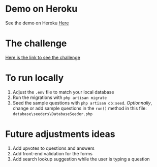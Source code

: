 # Demo on Heroku
See the demo on Heroku [Here](https://glacial-sierra-75393.herokuapp.com/)

# The challenge
[Here is the link to see the challenge](https://gist.github.com/GRardB/7e2990bbea8c2e50e2b501b712d8c169)

# To run locally
1. Adjust the `.env` file to match your local database
1. Run the migrations with `php artisan migrate`
1. Seed the sample questions with `php artisan db:seed`. *Optionnally*, change or add sample questions in the `run()` method in this file: `database\seeders\DatabaseSeeder.php`

# Future adjustments ideas
1. Add upvotes to questions and answers
1. Add front-end validation for the forms
1. Add search lookup suggestion while the user is typing a question